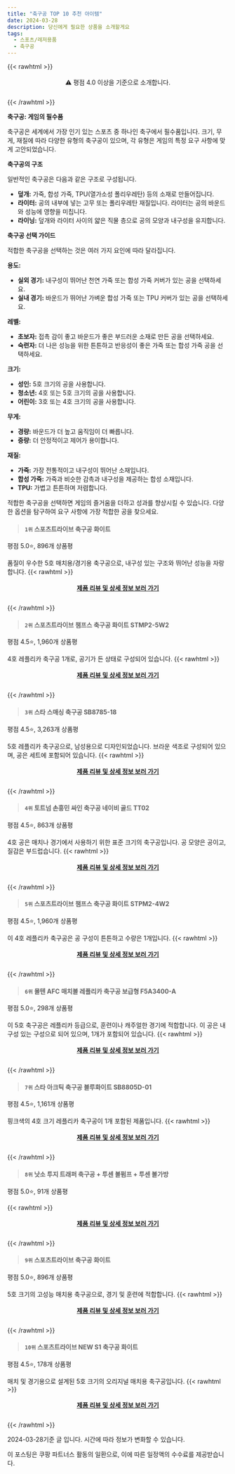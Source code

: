 ```yaml
---
title: "축구공 TOP 10 추천 아이템"
date: 2024-03-28
description: 당신에게 필요한 상품을 소개할게요
tags:
  - 스포츠/레저용품
  - 축구공
---
```

{{< rawhtml >}}<div class="toc" style="text-align: center; height: 50px; line-height: 2;">  <p>⚠️ 평점 4.0 이상을 기준으로 소개합니다.<br></p></div> {{< /rawhtml >}}

**축구공: 게임의 필수품**

축구공은 세계에서 가장 인기 있는 스포츠 중 하나인 축구에서 필수품입니다. 크기, 무게, 재질에 따라 다양한 유형의 축구공이 있으며, 각 유형은 게임의 특정 요구 사항에 맞게 고안되었습니다.

**축구공의 구조**

일반적인 축구공은 다음과 같은 구조로 구성됩니다.

* **덮개:** 가죽, 합성 가죽, TPU(열가소성 폴리우레탄) 등의 소재로 만들어집니다.
* **라이터:** 공의 내부에 넣는 고무 또는 폴리우레탄 재질입니다. 라이터는 공의 바운드와 성능에 영향을 미칩니다.
* **라이닝:** 덮개와 라이터 사이의 얇은 직물 층으로 공의 모양과 내구성을 유지합니다.

**축구공 선택 가이드**

적합한 축구공을 선택하는 것은 여러 가지 요인에 따라 달라집니다.

**용도:**

* **실외 경기:** 내구성이 뛰어난 천연 가죽 또는 합성 가죽 커버가 있는 공을 선택하세요.
* **실내 경기:** 바운드가 뛰어난 가벼운 합성 가죽 또는 TPU 커버가 있는 공을 선택하세요.

**레벨:**

* **초보자:** 접촉 감이 좋고 바운드가 좋은 부드러운 소재로 만든 공을 선택하세요.
* **숙련자:** 더 나은 성능을 위한 튼튼하고 반응성이 좋은 가죽 또는 합성 가죽 공을 선택하세요.

**크기:**

* **성인:** 5호 크기의 공을 사용합니다.
* **청소년:** 4호 또는 5호 크기의 공을 사용합니다.
* **어린이:** 3호 또는 4호 크기의 공을 사용합니다.

**무게:**

* **경량:** 바운드가 더 높고 움직임이 더 빠릅니다.
* **중량:** 더 안정적이고 제어가 용이합니다.

**재질:**

* **가죽:** 가장 전통적이고 내구성이 뛰어난 소재입니다.
* **합성 가죽:** 가죽과 비슷한 감촉과 내구성을 제공하는 합성 소재입니다.
* **TPU:** 가볍고 튼튼하며 저렴합니다.

적합한 축구공을 선택하면 게임의 즐거움을 더하고 성과를 향상시킬 수 있습니다. 다양한 옵션을 탐구하여 요구 사항에 가장 적합한 공을 찾으세요.


>#### `1위` 스포츠트라이브 축구공 화이트
평점 5.0⭐, 896개 상품평

품질이 우수한 5호 매치용/경기용 축구공으로, 내구성 있는 구조와 뛰어난 성능을 자랑합니다.
{{< rawhtml >}}<div class="toc" style="text-align: center; height: 50px; line-height: 2;"><p><b><a href="https://link.coupang.com/re/AFFSDP?lptag=AF5033054&pageKey=6887134071&itemId=16522939486&vendorItemId=83709964268&traceid=V0-153-f5324bfe8c1f5dbc&requestid=20240328161506210025729150&token=31850B%7CGM">제품 리뷰 및 상세 정보 보러 가기</a></b><br></p> </div>{{< /rawhtml >}}

>#### `2위` 스포츠트라이브 챔프스 축구공 화이트 STMP2-5W2
평점 4.5⭐, 1,960개 상품평

4호 레플리카 축구공 1개로, 공기가 든 상태로 구성되어 있습니다.
{{< rawhtml >}}<div class="toc" style="text-align: center; height: 50px; line-height: 2;"><p><b><a href="https://link.coupang.com/re/AFFSDP?lptag=AF5033054&pageKey=7014369123&itemId=17250350040&vendorItemId=84421770583&traceid=V0-153-42de62bfba6645e1&requestid=20240328161506210025729150&token=31850B%7CGM">제품 리뷰 및 상세 정보 보러 가기</a></b><br></p> </div>{{< /rawhtml >}}

>#### `3위` 스타 스매싱 축구공 SB8785-18
평점 4.5⭐, 3,263개 상품평

5호 레플리카 축구공으로, 남성용으로 디자인되었습니다. 브라운 색조로 구성되어 있으며, 공은 세트에 포함되어 있습니다.
{{< rawhtml >}}<div class="toc" style="text-align: center; height: 50px; line-height: 2;"><p><b><a href="https://link.coupang.com/re/AFFSDP?lptag=AF5033054&pageKey=100467347&itemId=306799546&vendorItemId=3756627026&traceid=V0-153-0f249e95b2caad6c&requestid=20240328161506210025729150&token=31850B%7CGM">제품 리뷰 및 상세 정보 보러 가기</a></b><br></p> </div>{{< /rawhtml >}}

>#### `4위` 토트넘 손흥민 싸인 축구공 네이비 골드 TT02
평점 4.5⭐, 863개 상품평

4호 공은 매치나 경기에서 사용하기 위한 표준 크기의 축구공입니다. 공 모양은 공이고, 질감은 부드럽습니다.
{{< rawhtml >}}<div class="toc" style="text-align: center; height: 50px; line-height: 2;"><p><b><a href="https://link.coupang.com/re/AFFSDP?lptag=AF5033054&pageKey=1961161815&itemId=19986101521&vendorItemId=87084238449&traceid=V0-153-440eb396aa4a5ca8&requestid=20240328161506210025729150&token=31850B%7CGM">제품 리뷰 및 상세 정보 보러 가기</a></b><br></p> </div>{{< /rawhtml >}}

>#### `5위` 스포츠트라이브 챔프스 축구공 화이트 STPM2-4W2
평점 4.5⭐, 1,960개 상품평

이 4호 레플리카 축구공은 공 구성이 튼튼하고 수량은 1개입니다.
{{< rawhtml >}}<div class="toc" style="text-align: center; height: 50px; line-height: 2;"><p><b><a href="https://link.coupang.com/re/AFFSDP?lptag=AF5033054&pageKey=7014369123&itemId=16522939573&vendorItemId=83709964320&traceid=V0-153-42de62bfba6645e1&requestid=20240328161506210025729150&token=31850B%7CGM">제품 리뷰 및 상세 정보 보러 가기</a></b><br></p> </div>{{< /rawhtml >}}

>#### `6위` 몰텐 AFC 매치볼 레플리카 축구공 보급형 F5A3400-A
평점 5.0⭐, 298개 상품평

이 5호 축구공은 레플리카 등급으로, 훈련이나 캐주얼한 경기에 적합합니다. 이 공은 내구성 있는 구성으로 되어 있으며, 1개가 포함되어 있습니다.
{{< rawhtml >}}<div class="toc" style="text-align: center; height: 50px; line-height: 2;"><p><b><a href="https://link.coupang.com/re/AFFSDP?lptag=AF5033054&pageKey=5505099826&itemId=8564141450&vendorItemId=75851492490&traceid=V0-153-5942d34e8cac82d5&requestid=20240328161506210025729150&token=31850B%7CGM">제품 리뷰 및 상세 정보 보러 가기</a></b><br></p> </div>{{< /rawhtml >}}

>#### `7위` 스타 아크틱 축구공 블루화이트 SB8805D-01
평점 4.5⭐, 1,161개 상품평

핑크색의 4호 크기 레플리카 축구공이 1개 포함된 제품입니다.
{{< rawhtml >}}<div class="toc" style="text-align: center; height: 50px; line-height: 2;"><p><b><a href="https://link.coupang.com/re/AFFSDP?lptag=AF5033054&pageKey=92582422&itemId=287546527&vendorItemId=3706046764&traceid=V0-153-11d7132ead8a89e5&requestid=20240328161506210025729150&token=31850B%7CGM">제품 리뷰 및 상세 정보 보러 가기</a></b><br></p> </div>{{< /rawhtml >}}

>#### `8위` 낫소 투지 트래퍼 축구공 + 투센 볼펌프 + 투센 볼가방
평점 5.0⭐, 91개 상품평


{{< rawhtml >}}<div class="toc" style="text-align: center; height: 50px; line-height: 2;"><p><b><a href="https://link.coupang.com/re/AFFSDP?lptag=AF5033054&pageKey=7204041253&itemId=18215761775&vendorItemId=85260560977&traceid=V0-153-f7283e593b4c2f76&requestid=20240328161506210025729150&token=31850B%7CGM">제품 리뷰 및 상세 정보 보러 가기</a></b><br></p> </div>{{< /rawhtml >}}

>#### `9위` 스포츠트라이브 축구공 화이트
평점 5.0⭐, 896개 상품평

5호 크기의 고성능 매치용 축구공으로, 경기 및 훈련에 적합합니다.
{{< rawhtml >}}<div class="toc" style="text-align: center; height: 50px; line-height: 2;"><p><b><a href="https://link.coupang.com/re/AFFSDP?lptag=AF5033054&pageKey=6887134071&itemId=17250350095&vendorItemId=84421770603&traceid=V0-153-f5324bfe8c1f5dbc&requestid=20240328161506210025729150&token=31850B%7CGM">제품 리뷰 및 상세 정보 보러 가기</a></b><br></p> </div>{{< /rawhtml >}}

>#### `10위` 스포츠트라이브 NEW S1 축구공 화이트
평점 4.5⭐, 178개 상품평

매치 및 경기용으로 설계된 5호 크기의 오리지널 매치용 축구공입니다.
{{< rawhtml >}}<div class="toc" style="text-align: center; height: 50px; line-height: 2;"><p><b><a href="https://link.coupang.com/re/AFFSDP?lptag=AF5033054&pageKey=6887134085&itemId=18193797305&vendorItemId=85342486338&traceid=V0-153-97ac34a208fa077f&requestid=20240328161506210025729150&token=31850B%7CGM">제품 리뷰 및 상세 정보 보러 가기</a></b><br></p> </div>{{< /rawhtml >}}


2024-03-28기준 글 입니다.
시간에 따라 정보가 변화할 수 있습니다.

이 포스팅은 쿠팡 파트너스 활동의 일환으로, 이에 따른 일정액의 수수료를 제공받습니다.